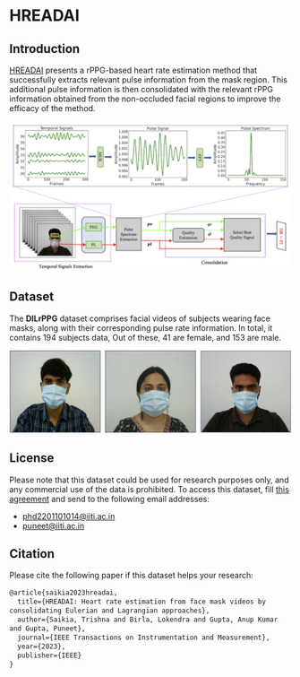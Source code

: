 # HREADAI

## Introduction
[HREADAI](https://ieeexplore.ieee.org/stamp/stamp.jsp?arnumber=10322664) presents a rPPG-based heart rate estimation method that successfully extracts relevant pulse information from the mask region. This additional pulse information is then consolidated with the relevant rPPG information obtained from the non-occluded facial regions to improve the efficacy of the method.

![HREADAI Method](./Figures/method.png)

## Dataset
The **DILrPPG** dataset comprises facial videos of subjects wearing face masks, along with their corresponding pulse rate information. In total, it contains 194 subjects data, Out of these, 41 are female, and 153 are male.

![Data Samples](./Figures/Data_samples.png)

## License

Please note that this dataset could be used for research purposes only, and any commercial use of the data is prohibited. To access this dataset, fill [this agreement](https://drive.google.com/file/d/1LErQYGR528b0rxjcgD0mpAliZ1QMS3H1/view?usp=sharing) and send to the following email addresses:
* phd2201101014@iiti.ac.in
* puneet@iiti.ac.in 

## Citation

Please cite the following paper if this dataset helps your research:

    @article{saikia2023hreadai,
      title={HREADAI: Heart rate estimation from face mask videos by consolidating Eulerian and Lagrangian approaches},
      author={Saikia, Trishna and Birla, Lokendra and Gupta, Anup Kumar and Gupta, Puneet},
      journal={IEEE Transactions on Instrumentation and Measurement},
      year={2023},
      publisher={IEEE}
    }

